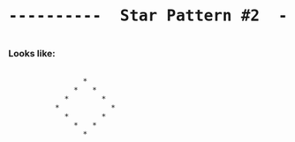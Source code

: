 
<pre><h1 align="center">----------  Star Pattern #2  ----------</h1></pre>


### Looks like:

<pre>
         
                *
              *   *
            *       *
          *           *
            *       *
              *   *
                *
  
                 
                 
</pre>
